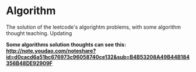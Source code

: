 # Algorithm
The solution of the leetcode's algorightm problems, with some algorithm thought teaching. Updating

<strong>Some algorithms solution thoughts can see this:<br/>
http://note.youdao.com/noteshare?id=d0cacd6a51bc676973c96058740ce132&sub=B4B53208A49B44B184356B48DE92909F</strong>
